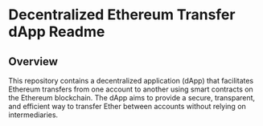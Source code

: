 # Decentralized Ethereum Transfer dApp Readme

## Overview

This repository contains a decentralized application (dApp) that facilitates Ethereum transfers from one account to another using smart contracts on the Ethereum blockchain. The dApp aims to provide a secure, transparent, and efficient way to transfer Ether between accounts without relying on intermediaries.
